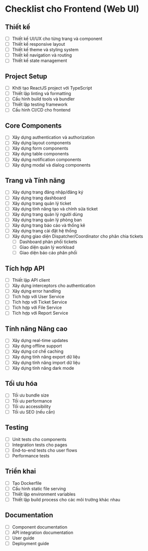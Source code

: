 # Checklist cho Frontend (Web UI)

## Thiết kế
- [ ] Thiết kế UI/UX cho từng trang và component
- [ ] Thiết kế responsive layout
- [ ] Thiết kế theme và styling system
- [ ] Thiết kế navigation và routing
- [ ] Thiết kế state management

## Project Setup
- [ ] Khởi tạo ReactJS project với TypeScript
- [ ] Thiết lập linting và formatting
- [ ] Cấu hình build tools và bundler
- [ ] Thiết lập testing framework
- [ ] Cấu hình CI/CD cho frontend

## Core Components
- [ ] Xây dựng authentication và authorization
- [ ] Xây dựng layout components
- [ ] Xây dựng form components
- [ ] Xây dựng table components
- [ ] Xây dựng notification components
- [ ] Xây dựng modal và dialog components

## Trang và Tính năng
- [ ] Xây dựng trang đăng nhập/đăng ký
- [ ] Xây dựng trang dashboard
- [ ] Xây dựng trang quản lý ticket
- [ ] Xây dựng tính năng tạo và chỉnh sửa ticket
- [ ] Xây dựng trang quản lý người dùng
- [ ] Xây dựng trang quản lý phòng ban
- [ ] Xây dựng trang báo cáo và thống kê
- [ ] Xây dựng trang cài đặt hệ thống
- [ ] Xây dựng giao diện Dispatcher/Coordinator cho phân chia tickets
  - [ ] Dashboard phân phối tickets
  - [ ] Giao diện quản lý workload
  - [ ] Giao diện báo cáo phân phối

## Tích hợp API
- [ ] Thiết lập API client
- [ ] Xây dựng interceptors cho authentication
- [ ] Xây dựng error handling
- [ ] Tích hợp với User Service
- [ ] Tích hợp với Ticket Service
- [ ] Tích hợp với File Service
- [ ] Tích hợp với Report Service

## Tính năng Nâng cao
- [ ] Xây dựng real-time updates
- [ ] Xây dựng offline support
- [ ] Xây dựng cơ chế caching
- [ ] Xây dựng tính năng export dữ liệu
- [ ] Xây dựng tính năng import dữ liệu
- [ ] Xây dựng tính năng dark mode

## Tối ưu hóa
- [ ] Tối ưu bundle size
- [ ] Tối ưu performance
- [ ] Tối ưu accessibility
- [ ] Tối ưu SEO (nếu cần)

## Testing
- [ ] Unit tests cho components
- [ ] Integration tests cho pages
- [ ] End-to-end tests cho user flows
- [ ] Performance tests

## Triển khai
- [ ] Tạo Dockerfile
- [ ] Cấu hình static file serving
- [ ] Thiết lập environment variables
- [ ] Thiết lập build process cho các môi trường khác nhau

## Documentation
- [ ] Component documentation
- [ ] API integration documentation
- [ ] User guide
- [ ] Deployment guide